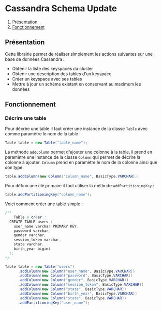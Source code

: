 # Cassandra Schema Update

1. [Présentation](#presentation)
2. [Fonctionnement](#fonctionnement)

## Présentation
Cette librairie permet de réaliser simplement les actions suivantes sur une base de données Cassandra :

 * Obtenir la liste des keyspaces du cluster
 * Obtenir une description des tables d'un keyspace
 * Créer un keyspace avec ses tables
 * Mettre à jour un schéma existant en conservant au maximum les données


## Fonctionnement

### Décrire une table
Pour décrire une table il faut créer une instance de la classe `Table` avec comme paramètre le nom de la table :
```java
Table table = new Table("table_name");
```

La méthode `addColumn` permet d'ajouter une colonne à la table, il prend en paramètre une instance de la classe `Column` qui permet de décrire la colonne à ajouter. `Column` prend en paramètre le nom de la colonne ainsi que son type.
```java
table.addColumn(new Column("column_name", BasicType.VARCHAR));
```

Pour définir une clé primaire il faut utiliser la méthode `addPartitioningKey`  :
```java
table.addPartitioningKey("column_name");
```

Voici comment créer une table simple :

```java
/**
	Table à créer : 
  CREATE TABLE users (
    user_name varchar PRIMARY KEY,
    password varchar,
    gender varchar,
    session_token varchar,
    state varchar,
    birth_year bigint
  );
*/

Table table = new Table("users")
      .addColumn(new Column("user_name", BasicType.VARCHAR))
      .addColumn(new Column("password", BasicType.VARCHAR))
      .addColumn(new Column("gender", BasicType.VARCHAR))
      .addColumn(new Column("session_token", BasicType.VARCHAR))
      .addColumn(new Column("state", BasicType.VARCHAR))
      .addColumn(new Column("birth_year", BasicType.VARCHAR))
      .addColumn(new Column("state", BasicType.VARCHAR))
      .addPartitioningKey("user_name");
```
